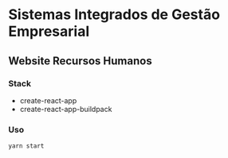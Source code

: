 # Sistemas Integrados de Gestão Empresarial
## Website Recursos Humanos

### Stack
- create-react-app
- create-react-app-buildpack

### Uso
```
yarn start
```
